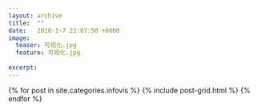 ```yaml
---
layout: archive
title:  ""
date:   2018-1-7 22:07:50 +0800
image:  
  teaser: 可视化.jpg
  feature: 可视化.jpg
  
excerpt: 
---
```


<div class="tiles">
{% for post in site.categories.infovis %}
  {% include post-grid.html %}
{% endfor %}
</div>
